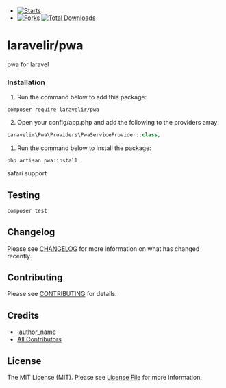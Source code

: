 - [![Starts](https://img.shields.io/github/stars/laravelir/pwa?style=flat&logo=github)](https://github.com/laravelir/pwa/forks)
- [![Forks](https://img.shields.io/github/forks/laravelir/pwa?style=flat&logo=github)](https://github.com/laravelir/pwa/stargazers)
  [![Total Downloads](https://img.shields.io/packagist/dt/laravelir/pwa.svg?style=flat-square)](https://packagist.org/packages/laravelir/pwa)


# laravelir/pwa

pwa for laravel

### Installation

1. Run the command below to add this package:

```
composer require laravelir/pwa
```

2. Open your config/app.php and add the following to the providers array:

```php
Laravelir\Pwa\Providers\PwaServiceProvider::class,
```

1. Run the command below to install the package:

```
php artisan pwa:install
```

safari support

## Testing

```bash
composer test
```

## Changelog

Please see [CHANGELOG](CHANGELOG.md) for more information on what has changed recently.

## Contributing

Please see [CONTRIBUTING](.github/CONTRIBUTING.md) for details.

## Credits

- [:author_name](https://github.com/:author_username)
- [All Contributors](../../contributors)

## License

The MIT License (MIT). Please see [License File](LICENSE.md) for more information.
